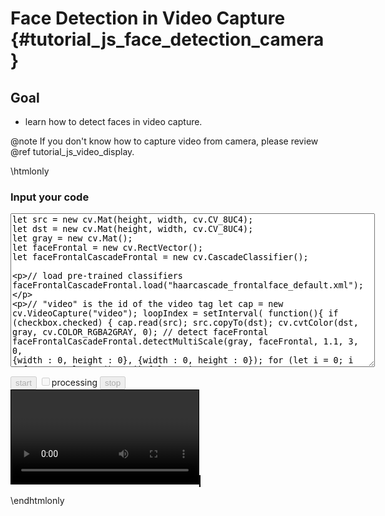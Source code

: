 Face Detection in Video Capture {#tutorial_js_face_detection_camera}
==================================

Goal
----

-   learn how to detect faces in video capture.

@note  If you don't know how to capture video from camera, please review @ref tutorial_js_video_display.

\htmlonly
<!DOCTYPE html>
<head>
<style>
canvas {
    border: 1px solid black;
}
video {
    border: 1px solid black;
}
.err {
    color: red;
}
</style>
</head>
<body>

<div id="CodeArea">
<h3>Input your code</h3>
<textarea rows="16" cols="70" id="TestCode" spellcheck="false">
let src = new cv.Mat(height, width, cv.CV_8UC4);
let dst = new cv.Mat(height, width, cv.CV_8UC4);
let gray = new cv.Mat();
let faceFrontal = new cv.RectVector();
let faceFrontalCascadeFrontal = new cv.CascadeClassifier();

// load pre-trained classifiers
faceFrontalCascadeFrontal.load("haarcascade_frontalface_default.xml");

// "video" is the id of the video tag
let cap = new cv.VideoCapture("video");
loopIndex = setInterval(
    function(){
        if (checkbox.checked) {
            cap.read(src);
            src.copyTo(dst);
            cv.cvtColor(dst, gray, cv.COLOR_RGBA2GRAY, 0);
            // detect faceFrontal
            faceFrontalCascadeFrontal.detectMultiScale(gray, faceFrontal, 1.1, 3, 0, {width : 0, height : 0}, {width : 0, height : 0});
            for (let i = 0; i < faceFrontal.size(); ++i) {
                let point1 = new cv.Point(faceFrontal.get(i).x, faceFrontal.get(i).y);
                let point2 = new cv.Point(faceFrontal.get(i).x + faceFrontal.get(i).width, faceFrontal.get(i).y + faceFrontal.get(i).height);
                cv.rectangle(dst, point1, point2, [255, 0, 0, 255]);
            }
            cv.imshow("canvasOutput", dst);
        }
        else
            cv.imshow("canvasOutput", src);
    }, 33);
</textarea>
<p class="err" id="vdErr"></p>
</div>
<div id="contentarea">
    <button id="startup" disabled="true" onclick="startup()">start</button>
    <input type="checkbox" id="checkbox" disabled="true"">processing</input>
    <button id="stop" disabled="true" onclick="stopCamera()">stop</button><br>
    <video id="video">Your browser does not support the video tag.</video>
    <canvas id="canvasOutput"></canvas>
</div>
<script src="adapter.js"></script>
<script src="utils.js"></script>
<script async src="opencv.js" id="opencvjs"></script>
<script>
// In this case, We set width 320, and the height will be computed based on the input stream.
let width = 320;
let height = 0;

// whether streaming video from the camera.
let streaming = false;

// Some HTML elements we need to configure.
let video = null;
let checkbox = null;
let start = null;
let stop = null;
let stream = null;

let loopIndex = 0;
let src = null;
let dst = null;
let gray = null;
let faceFrontal = null;
let faceFrontalCascadeFrontal = null;

function initVideo(ev){
    if (!streaming) {
        height = video.videoHeight / (video.videoWidth/width);
        video.setAttribute("width", width);
        video.setAttribute("height", height);
        streaming = true;
    }
    checkbox.disabled = false;
    stop.disabled = false;
    playVideo();
}

function startup() {
    video = document.getElementById("video");
    checkbox = document.getElementById("checkbox");
    start = document.getElementById("startup");
    stop = document.getElementById("stop");

    navigator.mediaDevices.getUserMedia({ video: true, audio: false })
        .then(function(s) {
            stream = s;
            video.srcObject = stream;
            video.play();
        })
        .catch(function(err) {
            console.log("An error occured! " + err);
    });

    video.addEventListener("canplay", initVideo, false);
}

function playVideo() {
    if (!streaming) {
        console.warn("Please startup your webcam");
        return;
    }
    let text = document.getElementById("TestCode").value;
    try {
        eval(text);
        document.getElementById("vdErr").innerHTML = " ";
    } catch(err) {
        document.getElementById("vdErr").innerHTML = err;
    }
    start.disabled = true;
}

function stopCamera() {
    if (src != null && !src.isDeleted()) {
        src.delete();
        src = null;
    }
    if (dst != null && !dst.isDeleted()) {
        dst.delete();
        dst = null;
    }
    if (faceFrontalCascadeFrontal != null && !faceFrontalCascadeFrontal.isDeleted()) {
        faceFrontalCascadeFrontal.delete();
        faceFrontalCascadeFrontal = null;
    }
    if (faceFrontal != null && !faceFrontal.isDeleted()) {
        faceFrontal.delete();
        faceFrontal = null;
    }
    if (gray != null && !gray.isDeleted()) {
        gray.delete();
        gray = null;
    }
    clearInterval(loopIndex);
    document.getElementById("canvasOutput").getContext("2d").clearRect(0, 0, width, height);
    video.pause();
    video.srcObject = null;
    stream.getVideoTracks()[0].stop();
    start.disabled = false;
    video.removeEventListener("canplay", initVideo);
}

let Module = {
preRun: [function() {
    Module.FS_createPreloadedFile('/', 'haarcascade_eye.xml', 'haarcascade_eye.xml', true, false);
    Module.FS_createPreloadedFile('/', 'haarcascade_frontalface_default.xml', 'haarcascade_frontalface_default.xml', true, false);
    }],
};

function onReady() {
    document.getElementById("startup").disabled = false;
}
if (typeof cv !== 'undefined') {
    onReady();
} else {
    document.getElementById("opencvjs").onload = onReady;
}
</script>
</body>



\endhtmlonly